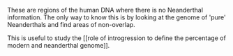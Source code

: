 These are regions of the human DNA where there is no Neanderthal information. The only way to know this is by looking at the genome of 'pure' Neanderthals and find areas of non-overlap. 

This is useful to study the [[role of introgression to define the percentage of modern and neanderthal genome]]. 